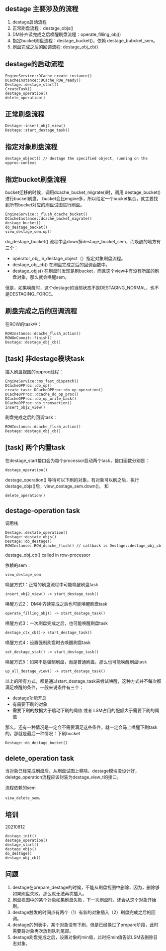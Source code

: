 ## destage 主要涉及的流程
1. destage启动流程
2. 正常刷盘流程：destage_objs()
3. DM补齐读完成之后唤醒刷盘流程：operate_filling_obj()
4. 指定bucket刷盘流程：destage_bucket()，依赖 destage_bubcket_sem。
5. 刷盘完成之后的回调流程: destage_obj_cb()


## destage的启动流程
```
EngineService::DCache_create_instance()
DCacheInstance::DCache_ROW_ready()
Destage::destage_start()
CreateTask()
destage_operation()
delete_operation()
```


## 正常刷盘流程
```
Destage::insert_obj2_view()
Destage::start_destage_task()
```


## 指定对象刷盘流程
```
destage_object() // destage the specified object, running on the opproc-context
```

## 指定bucket刷盘流程
bucket迁移的时候，调用dcache_bucket_migrate()时，调用 destage_bucket() 进行bucket刷盘。
bucket会比engine多，所以给定一个bucket集合，就主要找到所有bucket对应的刷盘试图进行刷盘。
```
EngineService::_flush_dcache_bucket()
DCacheInstance::dcache_backet_migrate()
destage_bucket()
do_destage_bucket()
view_destage_sem.up()
```
do_destage_bucket() 流程中会down掉destage_bucket_sem，而唤醒的地方有三个：
- operator_obj_in_destage_object（）指定对象刷盘流程。
- destage_obj_cb() 在刷盘完成之后的回调函数中。
- destage_objs() 在刷盘时发现是刷bucket，而且这个view中有没有所属的刷盘对象，那么就会唤醒sem。

但是，如果唤醒时，这个destage的当前状态不是DESTAGING_NORMAL，也不是DESTAGING_FORCE。


## 刷盘完成之后的回调流程
在ROW的task中：
```
ROWInstance::dcache_flush_action()
ROWOnCommit::finish()
Destage::destage_obj_cb()
```


## \[task\] 非destage模块task
插入刷盘视图的opproc线程：
```
EngineService::ms_fast_dispatch()
DCacheOPProc::do_op()
create task: DCacheOPProc::do_op_operation()
DCacheOPProc::dcache_do_op_proc()
DCacheOPProc::do_op_write_back()
DCacheOPProc::do_transaction()
insert_obj2_view()
```
刷盘完成之后的回调task：
```
ROWInstance::dcache_flush_action()
Destage::destage_obj_cb()
```

## \[task\] 两个内置task
在destage_start接口会为每个processor启动两个task，接口函数分别是：
```
destage_operation()
```
destage_operation() 等待可以下刷的对象，有对象可以刷之后，执行destage_objs()后，view_destage_sem.down()。
和
```
delete_operation()
```


## destage-operation task
调用栈
```
Destage::destate_operation()
Destage::destate_objs()
Destage::do_destage()
ROWInstance::ROW_dcache_flush() // callback is Destage::destage_obj_cb
```
destage_obj_cb() called in row-processor

依赖的sem：
```
view_destage_sem
```

唤醒方式1：正常的刷盘流程中可能唤醒刷盘task
```
insert_obj2_view() -> start_destage_task()
```

唤醒方式2： DM补齐读完成之后也可能唤醒刷盘task
```
operate_filling_obj() -> start_destage_task()
```
唤醒方式3：一次刷盘完成之后，也可能唤醒刷盘task
```
destage_ctx_cb()-> start_destage_task()
```
唤醒方式4：设置强制刷盘时去唤醒刷盘task
```
set_destage_stat() -> start_destage_task()
```
唤醒方式5：如果不是强制刷盘，而是普通刷盘，那么也可能唤醒刷盘task
```
up_all_destage_view() -> start_destage_task()
```
以上的所有方式，都是通过start_destage_task来尝试唤醒，这种方式并不每次都满足唤醒的条件，一般来说条件有三个：
- destage功能开启
- 有需要下刷的对象
- 需要下刷的数据大于启动下刷的阈值 或者 LSM占用的配额大于需要下刷的阈值

那么，还有一种情况是一定会不需要满足这些条件，就一定会马上唤醒下刷task的，那就是最后一种情况：下刷bucket
```
Destage::do_destage_bucket()
```


## delete_operation task
当对象已经完成刷盘后，从刷盘试图上移除。destage模块没设计好，deletge_operation流程应该封装为destage_view_t的接口。

流程依赖的sem
```
view_delete_sem。
```


## 培训
20210812
```
destage_init()
destage_operation()
destage_start()
destage_objs()
do_destage()
destage_obj_cb()
```

##  问题
1. destage在prepare_destage的时候，不能从刷盘视图中删除，因为，删除够如果刷盘失败，那么就无法再次插入。
1. 刷盘视图中的某个对象如果刷盘失败，下一次刷盘时，还会从这个对象开始刷。
1. destage触发的时间点有两个（1）有新的对象插入（2）刷盘完成之后的回调。
1. destage的列表中，某个对象没有下刷，但是已经换过了prepare阶段，此时需要将对象再次放到队列尾部。
1. destage刷盘完成之后，设置对象的min值，此时把min值告诉LSM去删除日志对象。
